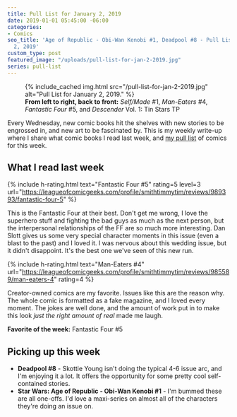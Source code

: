 ```yaml
---
title: Pull List for January 2, 2019
date: 2019-01-01 05:45:00 -06:00
categories:
- Comics
seo_title: 'Age of Republic - Obi-Wan Kenobi #1, Deadpool #8 - Pull List for January
  2, 2019'
custom_type: post
featured_image: "/uploads/pull-list-for-jan-2-2019.jpg"
series: pull-list
---
```


<figure class="extendout">
  {% include_cached img.html src="/pull-list-for-jan-2-2019.jpg" alt="Pull List for January 2, 2019." %}
  <figcaption><strong>From left to right, back to front:</strong> <em>Self/Made</em> #1, <em>Man-Eaters</em> #4, <em>Fantastic Four</em> #5, and <em>Descender</em> Vol. 1: Tin Stars <span class="caps">TP</span></figcaption>
</figure>

Every Wednesday, new comic books hit the shelves with new stories to be engrossed in, and new art to be fascinated by. This is my weekly write-up where I share what comic books I read last week, and [my pull list](/topics/#pull-list) of comics for this week.

## What I read last week

{% include h-rating.html text="Fantastic Four #5" rating=5 level=3 url="https://leagueofcomicgeeks.com/profile/smithtimmytim/reviews/989393/fantastic-four-5" %}

This is the Fantastic Four at their best. Don't get me wrong, I love the superhero stuff and fighting the bad guys as much as the next person, but the interpersonal relationships of the FF are so much more interesting. Dan Slott gives us some very special character moments in this issue (even a blast to the past) and I loved it. I was nervous about this wedding issue, but it didn't disappoint. It's the best one we've seen of this new run.

{% include h-rating.html text="Man-Eaters #4" url="https://leagueofcomicgeeks.com/profile/smithtimmytim/reviews/985589/man-eaters-4" rating=4 %}

Creator-owned comics are my favorite. Issues like this are the reason why. The whole comic is formatted as a fake magazine, and I loved every moment. The jokes are well done, and the amount of work put in to make this look _just the right amount of real_ made me laugh.

**Favorite of the week:** Fantastic Four #5

## Picking up this week

- **Deadpool #8** - Skottie Young isn't doing the typical 4-6 issue arc, and I'm enjoying it a lot. It offers the opportunity for some pretty cool self-contained stories.
- **Star Wars: Age of Republic - Obi-Wan Kenobi #1** - I'm bummed these are all one-offs. I'd love a maxi-series on almost all of the characters they're doing an issue on.
